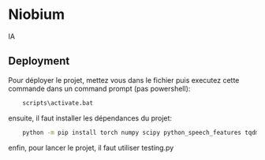 # Niobium

IA


## Deployment

Pour déployer le projet, mettez vous dans le fichier puis executez cette commande dans un command prompt (pas powershell):

```bash
    scripts\activate.bat
```

ensuite, il faut installer les dépendances du projet:

```bash
    python -m pip install torch numpy scipy python_speech_features tqdm
```

enfin, pour lancer le projet, il faut utiliser testing.py
